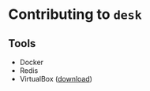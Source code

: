 # Contributing to `desk`

## Tools

- Docker
- Redis
- VirtualBox ([download](https://www.virtualbox.org/wiki/Downloads))
